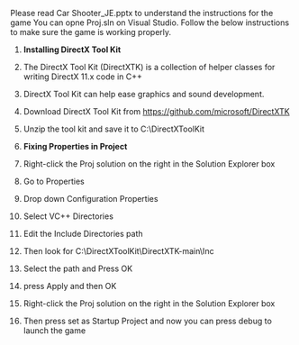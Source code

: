 Please read Car Shooter_JE.pptx to understand the instructions for the game
You can opne Proj.sln on Visual Studio. Follow the below instructions to make sure the game is working properly.

1. **Installing DirectX Tool Kit**
2. The DirectX Tool Kit (DirectXTK) is a collection of helper classes for writing DirectX 11.x code in C++
3. DirectX Tool Kit can help ease graphics and sound development.
4. Download DirectX Tool Kit from https://github.com/microsoft/DirectXTK
5. Unzip the tool kit and save it to C:\DirectXToolKit

1. **Fixing Properties in Project**
2. Right-click the Proj solution on the right in the Solution Explorer box
3. Go to Properties
4. Drop down Configuration Properties
5. Select VC++ Directories
6. Edit the Include Directories path
7. Then look for C:\DirectXToolKit\DirectXTK-main\Inc
8. Select the path and Press OK
9. press Apply and then OK
10. Right-click the Proj solution on the right in the Solution Explorer box
11. Then press set as Startup Project and now you can press debug to launch the game
